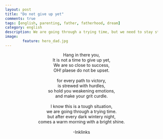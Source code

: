 ```yaml
---
layout: post
title: "Do not give up yet"
comments: true
tags: [english, parenting, father, fatherhood, dream]
category: english
description: We are going through a trying time, but we need to stay strong and fight with the current situation. Just do not give up. We will win for sure. Stay safe and stay home.
image: 
        feature: hero_dad.jpg
---
```

<p align="center">
Hang in there you,<br />
It is not a time to give up yet,<br />
We are so close to success,<br />
OH! plaese do not be upset.<br />
<br />
for every path to victory,<br />
is strewed with hurdles,<br />
so hold you weakening emotions,<br />
and make your grit curdle.<br />
<br />
I know this is a tough situation,<br />
we are going through a trying time.<br />
but after every dark wintery night,<br />
comes a warm morning with a bright shine.<br />
<br />
-Inklinks
</p>